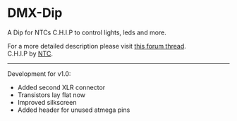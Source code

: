 # DMX-Dip
A Dip for NTCs C.H.I.P to control lights, leds and more.


For a more detailed description please visit [this forum thread](https://bbs.nextthing.co/t/yet-to-be-named-dmx-dip-control-spotlights-etc-program-lightshows-and-more/9016).  
C.H.I.P by [NTC](https://getchip.com/).

---
Development for v1.0:

- Added second XLR connector  
- Transistors lay flat now  
- Improved silkscreen  
- Added header for unused atmega pins  
